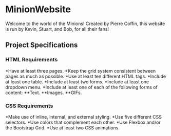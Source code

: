 # MinionWebsite

Welcome to the world of the Minions! Created by Pierre Coffin, this website is run by Kevin, Stuart, and Bob, for all their fans! 

Project Specifications
---------------------

### HTML Requirements
*Have at least three pages.
*Keep the grid system consistent between pages as much as possible.
*Use at least ten different HTML tags.
*Include at least one table.
*Include at least two forms.
*Include at least one dropdown menu.
*Include at least one of each of the following forms of content: 
**Text.
**Images.
**GIFs.

### CSS Requirements
*Make use of inline, internal, and external styling.
*Use five different CSS selectors.
*Use colors that complement each other.
*Use Flexbox and/or the Bootstrap Grid.
*Use at least two CSS animations.